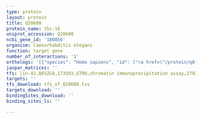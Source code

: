 ```yaml
---
type: protein
layout: protein
title: Q20600
protein_name: tbc-16
uniprot_accession: Q20600
ncbi_gene_id: '180856'
organism: Caenorhabditis elegans
function: target gene
number_of_interactions: '1'
orthologs: '[{"species": "Homo sapiens", "id": ["<a href=\"/protein/q8tbp0\">Q8TBP0</a>"]}, {"species": "Mus musculus", "id": ["<a href=\"/protein/a2abg4\">A2ABG4</a>"]}, {"species": "Rattus norvegicus", "id": ["<a href=\"/protein/m0r716\">M0R716</a>"]}, {"species": "Drosophila melanogaster", "id": ["<a href=\"/protein/q9vkv6\">Q9VKV6</a>"]}, {"species": "Danio rerio", "id": ["E7FE32"]}]'
jaspar_matrices: ''
tfs: lin-42,Q65ZG8,173503,GTRD,chromatin immunoprecipitation assay,27924024%5Buid%5D,No
targets: ''
tfs_download: tfs_of_Q20600.tsv
targets_download: ''
bindingSites_download: ''
binding_sites_ls: ''

---
```

